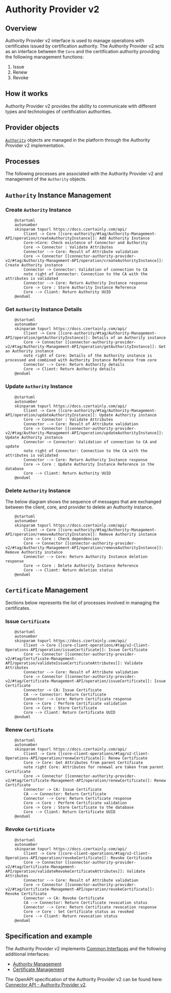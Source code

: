 # Authority Provider v2

## Overview

Authority Provider v2 interface is used to manage operations with certificates issued by certification authority. The Authority Provider v2 acts as an interface between the `Core` and the certification authority providing the following management functions:
1. Issue
2. Renew
3. Revoke 

## How it works

Authority Provider v2 provides the ability to communicate with different types and technologies of certification authorities.

## Provider objects

[`Authority`](../../concept-design/core-components/authority) objects are managed in the platform through the Authority Provider v2 implementation.

## Processes

The following processes are associated with the Authority Provider v2 and management of the `Authority` objects.

## `Authority` Instance Management

### Create `Authority` Instance

```plantuml
    @startuml
    autonumber
    skinparam topurl https://docs.czertainly.com/api/
        Client -> Core [[core-authority/#tag/Authority-Management-API/operation/createAuthorityInstance]]: Add Authority Instance
        Core->Core: Check existence of Connector and Authority
        Core -> Connector : Validate Attributes
        Connector --> Core: Result of Attribute validation
        Core -> Connector [[connector-authority-provider-v2/#tag/Authority-Management-API/operation/createAuthorityInstance]]: Create Authority instance
        Connector -> Connector: Validation of connection to CA
        note right of Connector: Connection to the CA with the attributes is validated
        Connector --> Core: Return Authority Instance response
        Core -> Core : Store Authority Instance Reference
        Core --> Client: Return Authority UUID
    @enduml
```

### Get `Authority` Instance Details

```plantuml
    @startuml
    autonumber
    skinparam topurl https://docs.czertainly.com/api/
        Client -> Core [[core-authority/#tag/Authority-Management-API/operation/getAuthorityInstance]]: Details of an Authority instance
        Core -> Connector [[connector-authority-provider-v2/#tag/Authority-Management-API/operation/getAuthorityInstance]]: Get an Authority instance
        note right of Core: Details of the Authority instance is processed and combined with Authority Instance Reference from core
        Connector --> Core: Return Authority details
        Core -> Client: Return Authority details
    @enduml
```

### Update `Authority` Instance

```plantuml
    @startuml
    autonumber
    skinparam topurl https://docs.czertainly.com/api/
        Client -> Core [[core-authority/#tag/Authority-Management-API/operation/updateAuthorityInstance]]: Update Authority instance
        Core -> Connector : Validate Attributes
        Connector --> Core: Result of Attribute validation
        Core -> Connector [[connector-authority-provider-v2/#tag/Authority-Management-API/operation/updateAuthorityInstance]]: Update Authority instance
        Connector -> Connector: Validation of connection to CA and update
        note right of Connector: Connection to the CA with the attributes is validated
        Connector --> Core: Return Authority Instance response
        Core -> Core : Update Authority Instance Reference in the database
        Core --> Client: Return Authority UUID
    @enduml
```

### Delete `Authority` Instance

The below diagram shows the sequence of messages that are exchanged between the client, core, and provider to delete an Authority instance.

```plantuml
    @startuml
    autonumber
    skinparam topurl https://docs.czertainly.com/api/
        Client -> Core [[core-authority/#tag/Authority-Management-API/operation/removeAuthorityInstance]]: Remove Authority instance
        Core -> Core : Check dependencies
        Core -> Connector [[connector-authority-provider-v2/#tag/Authority-Management-API/operation/removeAuthorityInstance]]: Remove Authority instance
        Connector --> Core: Return Authority Instance deletion response
        Core -> Core : Delete Authority Instance Reference
        Core --> Client: Return deletion status
    @enduml
```

## `Certificate` Management
Sections below represents the list of processes involved in managing the certificates.

### Issue `Certificate`

```plantuml
    @startuml
    autonumber
    skinparam topurl https://docs.czertainly.com/api/
        Client -> Core [[core-client-operations/#tag/v2-Client-Operations-API/operation/issueCertificate]]: Issue Certificate
        Core -> Connector [[connector-authority-provider-v2/#tag/Certificate-Management-API/operation/validateIssueCertificateAttributes]]: Validate Attributes
        Connector --> Core: Result of Attribute validation
        Core -> Connector [[connector-authority-provider-v2/#tag/Certificate-Management-API/operation/issueCertificate]]: Issue Certificate
        Connector -> CA: Issue Certificate
        CA --> Connector: Return Certificate
        Connector --> Core: Return Certificate response
        Core -> Core : Perform Certificate validation
        Core -> Core : Store Certificate
        Core --> Client: Return Certificate UUID
    @enduml
```

### Renew `Certificate`

```plantuml
    @startuml
    autonumber
    skinparam topurl https://docs.czertainly.com/api/
        Client -> Core [[core-client-operations/#tag/v2-Client-Operations-API/operation/renewCertificate]]: Renew Certificate
        Core -> Core: Get Attributes from parent Certificate
        note right Core: Attributes for renewal are taken from parent Certificate
        Core -> Connector [[connector-authority-provider-v2/#tag/Certificate-Management-API/operation/renewCertificate]]: Renew Certificate
        Connector -> CA: Issue Certificate
        CA --> Connector: Return Certificate
        Connector --> Core: Return Certificate response
        Core -> Core : Perform Certificate validation
        Core -> Core : Store Certificate to the database
        Core --> Client: Return Certificate UUID
    @enduml
```

### Revoke `Certificate`

```plantuml
    @startuml
    autonumber
    skinparam topurl https://docs.czertainly.com/api/
        Client -> Core [[core-client-operations/#tag/v2-Client-Operations-API/operation/revokeCertificate]]: Revoke Certificate
        Core -> Connector [[connector-authority-provider-v2/#tag/Certificate-Management-API/operation/validateRevokeCertificateAttributes]]: Validate Attributes
        Connector --> Core: Result of Attribute validation
        Core -> Connector [[connector-authority-provider-v2/#tag/Certificate-Management-API/operation/revokeCertificate]]: Revoke Certificate
        Connector -> CA: Revoke Certificate
        CA --> Connector: Return Certificate revocation status
        Connector --> Core: Return Certificate revocation response
        Core -> Core : Set Certificate status as revoked
        Core --> Client: Return revocation status
    @enduml
```

## Specification and example

The Authority Provider v2 implements [Common Interfaces](common-interfaces/overview) and the following additional interfaces:
- [Authority Management](/api/connector-authority-provider-v2/#tag/Authority-Management-API)
- [Certificate Management](/api/connector-authority-provider-v2/#tag/Certificate-Management-API)

The OpenAPI specification of the Authority Provider v2 can be found here: [Connector API - Authority Provider v2](/api/connector-authority-provider-v2/).

